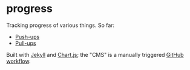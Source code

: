 # progress

Tracking progress of various things. So far:

- [Push-ups](https://benjaminwuethrich.dev/progress/#push-ups)
- [Pull-ups](https://benjaminwuethrich.dev/progress/#pull-ups)

Built with [Jekyll] and [Chart.js]; the "CMS" is a manually triggered [GitHub
workflow][wf].

[jekyll]: <https://jekyllrb.com/>
[chart.js]: <https://www.chartjs.org/>
[wf]: <https://github.com/bewuethr/progress/blob/main/.github/workflows/entry.yml>
